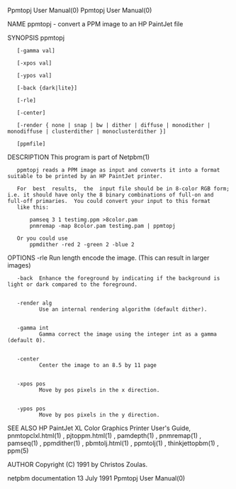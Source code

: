 Ppmtopj User Manual(0)                                                                                                                                                                 Ppmtopj User Manual(0)



NAME
       ppmtopj - convert a PPM image to an HP PaintJet file


SYNOPSIS
       ppmtopj

       [-gamma val]

       [-xpos val]

       [-ypos val]

       [-back {dark|lite}]

       [-rle]

       [-center]

       [-render { none | snap | bw | dither | diffuse | monodither | monodiffuse | clusterdither | monoclusterdither }]

       [ppmfile]


DESCRIPTION
       This program is part of Netpbm(1)

       ppmtopj reads a PPM image as input and converts it into a format suitable to be printed by an HP PaintJet printer.

       For  best  results,  the  input file should be in 8-color RGB form; i.e. it should have only the 8 binary combinations of full-on and full-off primaries.  You could convert your input to this format
       like this:

           pamseq 3 1 testimg.ppm >8color.pam
           pnmremap -map 8color.pam testimg.pam | ppmtopj

       Or you could use
           ppmdither -red 2 -green 2 -blue 2


OPTIONS
       -rle   Run length encode the image.  (This can result in larger images)


       -back  Enhance the foreground by indicating if the background is light or dark compared to the foreground.


       -render alg
              Use an internal rendering algorithm (default dither).


       -gamma int
              Gamma correct the image using the integer int as a gamma (default 0).


       -center
              Center the image to an 8.5 by 11 page


       -xpos pos
              Move by pos pixels in the x direction.


       -ypos pos
              Move by pos pixels in the y direction.




SEE ALSO
       HP PaintJet XL Color Graphics Printer User's Guide, pnmtopclxl.html(1) , pjtoppm.html(1) , pamdepth(1) , pnmremap(1) , pamseq(1) , ppmdither(1) , pbmtolj.html(1) , ppmtolj(1)  ,  thinkjettopbm(1)  ,
       ppm(5)



AUTHOR
       Copyright (C) 1991 by Christos Zoulas.



netpbm documentation                                                                             13 July 1991                                                                          Ppmtopj User Manual(0)
